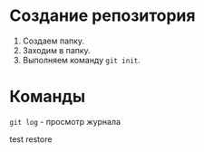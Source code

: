 # Создание репозитория

   1. Создаем папку.
   2. Заходим в папку.
   3. Выполняем команду ```git init```.

# Команды 

```git log``` - просмотр журнала

test restore
